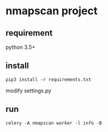 # nmapscan project
## requirement
python 3.5+

## install
```
pip3 install -r requirements.txt
```
modify settings.py

## run
```
celery -A nmapscan worker -l info -B
```